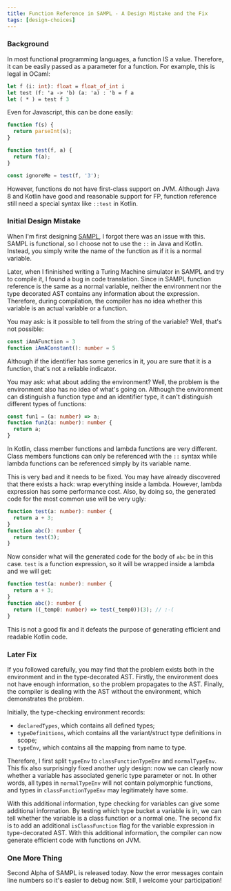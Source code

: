 ```yaml
---
title: Function Reference in SAMPL - A Design Mistake and the Fix
tags: [design-choices]
---
```


### Background

In most functional programming languages, a function IS a value. Therefore, it can be easily passed
as a parameter for a function. For example, this is legal in OCaml:

```ocaml
let f (i: int): float = float_of_int i
let test (f: 'a -> 'b) (a: 'a) : 'b = f a
let ( * ) = test f 3
```

Even for Javascript, this can be done easily:

```javascript
function f(s) {
  return parseInt(s);
}

function test(f, a) {
  return f(a);
}

const ignoreMe = test(f, '3');
```

<!--truncate-->

However, functions do not have first-class support on JVM. Although Java 8 and Kotlin have good
and reasonable support for FP, function reference still need a special syntax like `::test` in
Kotlin.

### Initial Design Mistake

When I'm first designing
[SAMPL](/design-choices/2018/06/15/sampl-alpha-design-choices/), I forgot there was an issue with
this. SAMPL is functional, so I choose not to use the `::` in Java and Kotlin. Instead, you simply
write the name of the function as if it is a normal variable.

Later, when I fininished writing a Turing Machine simulator in SAMPL and try to compile it, I found
a bug in code translation. Since in SAMPL function reference is the same as a normal variable,
neither the environment nor the type decorated AST contains any information about the expression.
Therefore, during compilation, the compiler has no idea whether this variable is an actual variable
or a function.

You may ask: is it possible to tell from the string of the variable? Well, that's not possible:

```typescript
const iAmAFunction = 3
function iAmAConstant(): number = 5
```

Although if the identifier has some generics in it, you are sure that it is a function, that's not a
reliable indicator.

You may ask: what about adding the environment? Well, the problem is the environment also has no
idea of what's going on. Although the environment can distinguish a function type and an identifier
type, it can't distinguish different types of functions:

```typescript
const fun1 = (a: number) => a;
function fun2(a: number): number {
  return a;
}
```

In Kotlin, class member functions and lambda functions are very different. Class members functions
can only be referenced with the `::` syntax while lambda functions can be referenced simply by its
variable name.

This is very bad and it needs to be fixed. You may have already discovered that there exists a hack:
wrap everything inside a lambda. However, lambda expression has some performance cost. Also, by
doing so, the generated code for the most common use will be very ugly:

```typescript
function test(a: number): number {
  return a + 3;
}
function abc(): number {
  return test(3);
}
```

Now consider what will the generated code for the body of `abc` be in this case. `test` is a
function expression, so it will be wrapped inside a lambda and we will get:

```typescript
function test(a: number): number {
  return a + 3;
}
function abc(): number {
  return ((_temp0: number) => test(_temp0))(3); // :-(
}
```

This is not a good fix and it defeats the purpose of generating efficient and readable Kotlin code.

### Later Fix

If you followed carefully, you may find that the problem exists both in the environment and in the
type-decorated AST. Firstly, the environment does not have enough information, so the problem
propagates to the AST. Finally, the compiler is dealing with the AST without the environment, which
demonstrates the problem.

Initially, the type-checking environment records:

- `declaredTypes`, which contains all defined types;
- `typeDefinitions`, which contains all the variant/struct type definitions in scope;
- `typeEnv`, which contains all the mapping from name to type.

Therefore, I first split `typeEnv` to `classFunctionTypeEnv` and `normalTypeEnv`. This fix also
surprisingly fixed another ugly design: now we can clearly now whether a variable has associated
generic type parameter or not. In other words, all types in `normalTypeEnv` will not contain
polymorphic functions, and types in `classFunctionTypeEnv` may legitimately have some.

With this additional information, type checking for variables can give some additional information.
By testing which type bucket a variable is in, we can tell whether the variable is a class function
or a normal one. The second fix is to add an additional `isClassFunction` flag for the variable
expression in type-decorated AST. With this additional information, the compiler can now generate
efficient code with functions on JVM.

### One More Thing

Second Alpha of SAMPL is released today. Now the error messages contain line numbers so it's easier
to debug now. Still, I welcome your participation!
